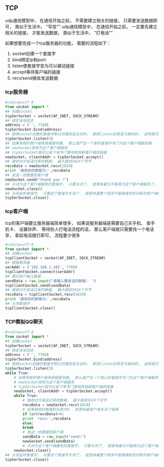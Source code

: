 ## TCP
udp通信模型中， 在通信开始之前， 不需要建⽴相关的链接， 只需要发送数据即可， 类似于⽣活中， "写信""
udp通信模型中， 在通信开始之前， ⼀定要先建⽴相关的链接， 才能发送数据， 类似于⽣活中， "打电话""

如果想要完成⼀个tcp服务器的功能， 需要的流程如下：
1. socket创建⼀个套接字
2. bind绑定ip和port
3. listen使套接字变为可以被动链接
4. accept等待客户端的链接
5. recv/send接收发送数据


### tcp服务器
```python
#coding=utf-8
from socket import *
## 创建socket
tcpSerSocket = socket(AF_INET, SOCK_STREAM)
## 绑定本地信息
address = ('', 7788)
tcpSerSocket.bind(address)
## 使⽤socket创建的套接字默认的属性是主动的， 使⽤listen将其变为被动的， 这样就可以接收
tcpSerSocket.listen(5)
## 如果有新的客户端来链接服务器， 那么就产⽣⼀个新的套接字专⻔为这个客户端服务器
## newSocket⽤来为这个客户端服务
## tcpSerSocket就可以省下来专⻔等待其他新客户端的链接
newSocket, clientAddr = tcpSerSocket.accept()
## 接收对⽅发送过来的数据， 最⼤接收1024个字节
recvData = newSocket.recv(1024)
print '接收到的数据为:',recvData
## 发送⼀些数据到客户端
newSocket.send("thank you !")
## 关闭为这个客户端服务的套接字， 只要关闭了， 就意味着为不能再为这个客户端服务了， 如果还
newSocket.close()
## 关闭监听套接字， 只要这个套接字关闭了， 就意味着整个程序不能再接收任何新的客户端的连接
tcpSerSocket.close()
```

### tcp客户端
tcp的客户端要⽐服务器端简单很多， 如果说服务器端是需要⾃⼰买⼿机、 查⼿机卡、 设置铃声、 等待别⼈打电话流程的话， 那么客户端就只需要找⼀个电话亭， 拿起电话拨打即可， 流程要少很多
```python
#coding=utf-8
from socket import *
## 创建socket
tcpClientSocket = socket(AF_INET, SOCK_STREAM)
## 链接服务器
serAddr = ('192.168.1.102', 7788)
tcpClientSocket.connect(serAddr)
## 提示⽤户输⼊数据
sendData = raw_input("请输⼊要发送的数据： ")
tcpClientSocket.send(sendData)
## 接收对⽅发送过来的数据， 最⼤接收1024个字节
recvData = tcpClientSocket.recv(1024)
print '接收到的数据为:',recvData
## 关闭套接字
tcpClientSocket.close()
```

### TCP模拟QQ聊天

```python
#coding=utf-8
from socket import *
## 创建socket
tcpSerSocket = socket(AF_INET, SOCK_STREAM)
## 绑定本地信息
address = ('', 7788)
tcpSerSocket.bind(address)
## 使⽤socket创建的套接字默认的属性是主动的， 使⽤listen将其变为被动的， 这样就可以接收
tcpSerSocket.listen(5)
while True:
    # 如果有新的客户端来链接服务器， 那么就产⽣⼀个信⼼的套接字专⻔为这个客户端服务器
    # newSocket⽤来为这个客户端服务
    # tcpSerSocket就可以省下来专⻔等待其他新客户端的链接
    newSocket, clientAddr = tcpSerSocket.accept()
    while True:
        # 接收对⽅发送过来的数据， 最⼤接收1024个字节
        recvData = newSocket.recv(1024)
        # 如果接收的数据的⻓度为0， 则意味着客户端关闭了链接
        if len(recvData)>0:
        print 'recv:',recvData
        else:
        break
        # 发送⼀些数据到客户端
        sendData = raw_input("send:")
        newSocket.send(sendData)
        # 关闭为这个客户端服务的套接字， 只要关闭了， 就意味着为不能再为这个客户端服务了， 如
    newSocket.close()
## 关闭监听套接字， 只要这个套接字关闭了， 就意味着整个程序不能再接收任何新的客户端的连接
tcpSerSocket.close()
```

